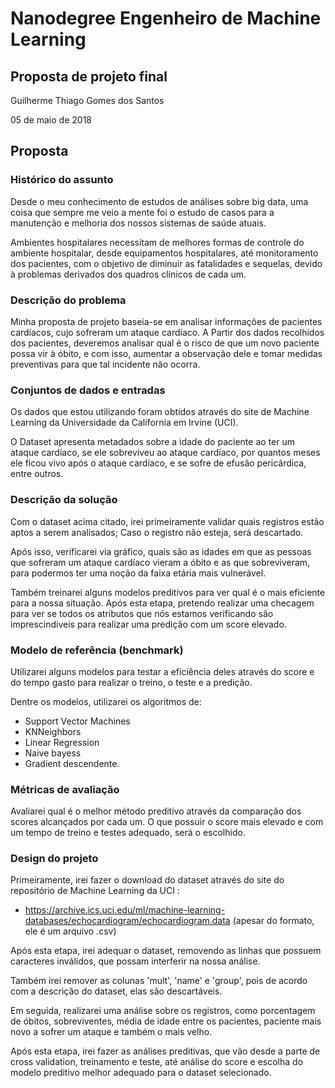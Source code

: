# Nanodegree Engenheiro de Machine Learning
## Proposta de projeto final
Guilherme Thiago Gomes dos Santos

05 de  maio de 2018 

## Proposta

### Histórico do assunto
Desde o meu conhecimento de estudos de análises sobre big data, uma coisa que sempre me veio a mente foi o estudo de casos para a manutenção e melhoria dos nossos sistemas de saúde atuais. 

Ambientes hospitalares necessitam de melhores formas de controle do ambiente hospitalar, desde equipamentos hospitalares, até monitoramento dos pacientes, com o objetivo de diminuir as fatalidades e sequelas, devido à problemas derivados dos quadros clínicos de cada um.

### Descrição do problema
Minha proposta de projeto baseia-se em analisar informações de pacientes cardíacos, cujo sofreram um ataque cardíaco. A Partir dos dados recolhidos dos pacientes, deveremos analisar qual é o risco de que um novo paciente possa vir à óbito, e com isso, aumentar a observação dele e tomar medidas preventivas para que tal incidente não ocorra.

### Conjuntos de dados e entradas
Os dados que estou utilizando foram obtidos através do site de Machine Learning da Universidade da California em Irvine (UCI).

O Dataset apresenta metadados sobre a idade do paciente ao ter um ataque cardíaco, se ele sobreviveu ao ataque cardíaco, por quantos meses ele ficou vivo após o ataque cardíaco, e se sofre de efusão pericárdica, entre outros.

### Descrição da solução

Com o dataset acima citado, irei primeiramente validar quais registros estão aptos a serem analisados; Caso o registro não esteja, será descartado.

Após isso, verificarei via gráfico, quais são as idades em que as pessoas que sofreram um ataque cardíaco vieram a óbito e as que sobreviveram, para podermos ter uma noção da faixa etária mais vulnerável.

Também treinarei alguns modelos preditivos para ver qual é o mais eficiente para a nossa situação. Após esta etapa, pretendo realizar uma checagem para ver se todos os atributos que nós estamos verificando são imprescindiveis para realizar uma predição com um score elevado.

### Modelo de referência (benchmark)

Utilizarei alguns modelos para testar a eficiência deles através do score e do tempo gasto para realizar o treino, o teste e a predição.

Dentre os modelos, utilizarei os algoritmos de:
- Support Vector Machines
- KNNeighbors
- Linear Regression
- Naive bayess
- Gradient descendente.

### Métricas de avaliação

Avaliarei qual é o melhor método preditivo através da comparação dos scores alcançados por cada um. O que possuir o score mais elevado e com um tempo de treino e testes adequado, será o escolhido.

### Design do projeto

Primeiramente, irei fazer o download do dataset através do site do repositório de Machine Learning da UCI :

- https://archive.ics.uci.edu/ml/machine-learning-databases/echocardiogram/echocardiogram.data
(apesar do formato, ele é um arquivo .csv)

Após esta etapa, irei adequar o dataset, removendo as linhas que possuem caracteres inválidos, que possam interferir na nossa análise.

Também irei remover as colunas 'mult', 'name' e 'group', pois de acordo com a descrição do dataset, elas são descartáveis. 

Em seguida, realizarei uma análise sobre os registros, como porcentagem de óbitos, sobreviventes, média de idade entre os pacientes, paciente mais novo a sofrer um ataque e também o mais velho.

Após esta etapa, irei fazer as análises preditivas, que vão desde a parte de cross validation, treinamento e teste, até análise do score e escolha do modelo preditivo melhor adequado para o dataset selecionado.